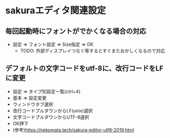 # sakuraエディタ関連設定

## 毎回起動時にフォントがでかくなる場合の対応

* 設定 => フォント設定 => Size指定 => OK
  * TODO: 外部ディスプレイつなぐ等するとすぐまたおかしくなるので対応

## デフォルトの文字コードをutf-8に、改行コードをLFに変更

* 設定 => タイプ別設定一覧(ctrl+4)
* 基本 => 設定変更
* ウィンドウタブ選択
* 改行コードプルダウンからLF(unix)選択
* 文字コードプルダウンからUTF-8選択
* OK押下
* (参考)https://nekomata.tech/sakura-editor-utf8-2019.html